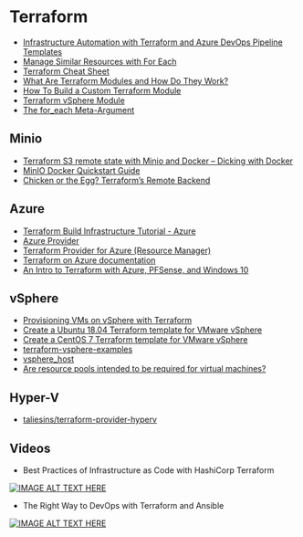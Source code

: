 # Terraform

- [Infrastructure Automation with Terraform and Azure DevOps Pipeline Templates](https://cloudskills.io/blog/terraform-azure-devops?__s=vqubz5hb9jcpjdkkgpxe)
- [Manage Similar Resources with For Each](https://learn.hashicorp.com/tutorials/terraform/for-each)
- [Terraform Cheat Sheet](https://www.techbeatly.com/terraform-cheat-sheet/)
- [What Are Terraform Modules and How Do They Work?](https://www.freecodecamp.org/news/terraform-modules-explained/)
- [How To Build a Custom Terraform Module](https://www.digitalocean.com/community/tutorials/how-to-build-a-custom-terraform-module)
- [Terraform vSphere Module](https://registry.terraform.io/modules/Terraform-VMWare-Modules/vm/vsphere/latest)
- [The for_each Meta-Argument](https://www.terraform.io/language/meta-arguments/for_each)

## Minio

- [Terraform S3 remote state with Minio and Docker – Dicking with Docker](https://dickingwithdocker.com/2019/02/terraform-s3-remote-state-with-minio-and-docker/)
- [MinIO Docker Quickstart Guide](https://docs.min.io/docs/minio-docker-quickstart-guide.html)
- [Chicken or the Egg? Terraform’s Remote Backend](https://www.monterail.com/blog/chicken-or-egg-terraforms-remote-backend)

## Azure

- [Terraform Build Infrastructure Tutorial - Azure](https://learn.hashicorp.com/tutorials/terraform/azure-build?in=terraform/azure-get-started)
- [Azure Provider](https://registry.terraform.io/providers/hashicorp/azurerm/latest/docs)
- [Terraform Provider for Azure (Resource Manager)](https://github.com/terraform-providers/terraform-provider-azurerm)
- [Terraform on Azure documentation](https://docs.microsoft.com/en-us/azure/developer/terraform/)
- [An Intro to Terraform with Azure, PFSense, and Windows 10](https://fortynorthsecurity.com/blog/an-intro-to-terraform-with-azure-pfsense-and-windows-10/)

## vSphere

- [Provisioning VMs on vSphere with Terraform](https://wjloh.me/sddc/Terraform-vSphere-IaC/)
- [Create a Ubuntu 18.04 Terraform template for VMware vSphere](https://blog.inkubate.io/create-a-ubuntu-18-04-terraform-template-for-vmware-vsphere/)
- [Create a CentOS 7 Terraform template for VMware vSphere](https://blog.inkubate.io/create-a-centos-7-terraform-template-for-vmware-vsphere/amp/)
- [terraform-vsphere-examples](https://github.com/diodonfrost/terraform-vsphere-examples)
- [vsphere_host](https://registry.terraform.io/providers/hashicorp/vsphere/latest/docs/data-sources/host)
- [Are resource pools intended to be required for virtual machines?](https://github.com/hashicorp/terraform-provider-vsphere/issues/262)

## Hyper-V

- [taliesins/terraform-provider-hyperv](https://github.com/taliesins/terraform-provider-hyperv)

## Videos

- Best Practices of Infrastructure as Code with HashiCorp Terraform

[![IMAGE ALT TEXT HERE](http://img.youtube.com/vi/T56lZb7WNLc/default.jpg)](https://www.youtube.com/watch?v=T56lZb7WNLc&feature=youtu.be)

- The Right Way to DevOps with Terraform and Ansible

[![IMAGE ALT TEXT HERE](http://img.youtube.com/vi/AsPIKWF1y_M/default.jpg)](https://www.youtube.com/watch?v=AsPIKWF1y_ME)
